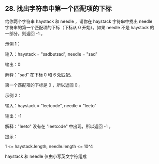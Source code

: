 ## 28. 找出字符串中第一个匹配项的下标

给你两个字符串 haystack 和 needle ，请你在 haystack 字符串中找出 needle 字符串的第一个匹配项的下标（下标从 0 开始）。如果 needle 不是 haystack 的一部分，则返回  -1 。

 

示例 1：

输入：haystack = "sadbutsad", needle = "sad"

输出：0

解释："sad" 在下标 0 和 6 处匹配。

第一个匹配项的下标是 0 ，所以返回 0 。

示例 2：

输入：haystack = "leetcode", needle = "leeto"

输出：-1

解释："leeto" 没有在 "leetcode" 中出现，所以返回 -1 。
 

提示：

1 <= haystack.length, needle.length <= 10^4

haystack 和 needle 仅由小写英文字符组成
